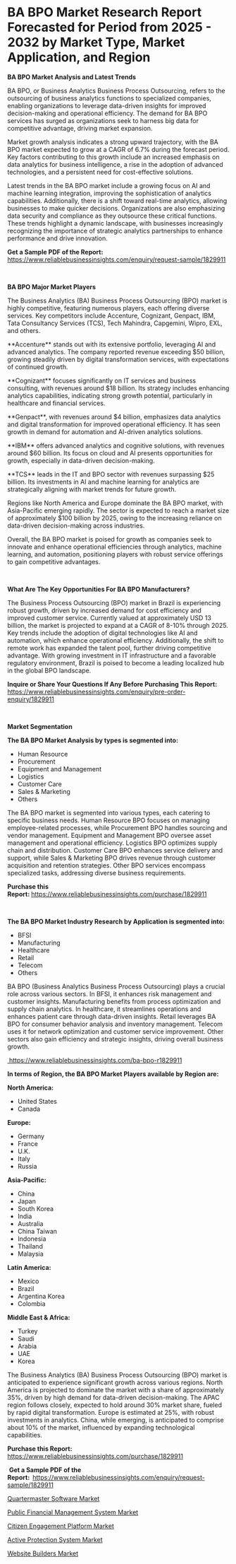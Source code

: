 <p><h1>BA BPO Market Research Report Forecasted for Period from 2025 -  2032 by Market Type, Market Application, and Region</h1></p><p><strong>BA BPO Market Analysis and Latest Trends</strong></p>
<p><p>BA BPO, or Business Analytics Business Process Outsourcing, refers to the outsourcing of business analytics functions to specialized companies, enabling organizations to leverage data-driven insights for improved decision-making and operational efficiency. The demand for BA BPO services has surged as organizations seek to harness big data for competitive advantage, driving market expansion.</p><p>Market growth analysis indicates a strong upward trajectory, with the BA BPO market expected to grow at a CAGR of 6.7% during the forecast period. Key factors contributing to this growth include an increased emphasis on data analytics for business intelligence, a rise in the adoption of advanced technologies, and a persistent need for cost-effective solutions. </p><p>Latest trends in the BA BPO market include a growing focus on AI and machine learning integration, improving the sophistication of analytics capabilities. Additionally, there is a shift toward real-time analytics, allowing businesses to make quicker decisions. Organizations are also emphasizing data security and compliance as they outsource these critical functions. These trends highlight a dynamic landscape, with businesses increasingly recognizing the importance of strategic analytics partnerships to enhance performance and drive innovation.</p></p>
<p><strong>Get a Sample PDF of the Report:&nbsp;</strong> <a href="https://www.reliablebusinessinsights.com/enquiry/request-sample/1829911?utm_campaign=57&utm_medium=2&utm_source=Github&utm_content=ia&utm_term=11032025&utm_id=ba-bpo">https://www.reliablebusinessinsights.com/enquiry/request-sample/1829911</a></p>
<p>&nbsp;</p>
<p><strong>BA BPO Major Market Players</strong></p>
<p><p>The Business Analytics (BA) Business Process Outsourcing (BPO) market is highly competitive, featuring numerous players, each offering diverse services. Key competitors include Accenture, Cognizant, Genpact, IBM, Tata Consultancy Services (TCS), Tech Mahindra, Capgemini, Wipro, EXL, and others. </p><p>**Accenture** stands out with its extensive portfolio, leveraging AI and advanced analytics. The company reported revenue exceeding $50 billion, growing steadily driven by digital transformation services, with expectations of continued growth.</p><p>**Cognizant** focuses significantly on IT services and business consulting, with revenues around $18 billion. Its strategy includes enhancing analytics capabilities, indicating strong growth potential, particularly in healthcare and financial services.</p><p>**Genpact**, with revenues around $4 billion, emphasizes data analytics and digital transformation for improved operational efficiency. It has seen growth in demand for automation and AI-driven analytics solutions.</p><p>**IBM** offers advanced analytics and cognitive solutions, with revenues around $60 billion. Its focus on cloud and AI presents opportunities for growth, especially in data-driven decision-making.</p><p>**TCS** leads in the IT and BPO sector with revenues surpassing $25 billion. Its investments in AI and machine learning for analytics are strategically aligning with market trends for future growth.</p><p>Regions like North America and Europe dominate the BA BPO market, with Asia-Pacific emerging rapidly. The sector is expected to reach a market size of approximately $100 billion by 2025, owing to the increasing reliance on data-driven decision-making across industries.</p><p>Overall, the BA BPO market is poised for growth as companies seek to innovate and enhance operational efficiencies through analytics, machine learning, and automation, positioning players with robust service offerings to gain competitive advantages.</p></p>
<p>&nbsp;</p>
<p><strong>What Are The Key Opportunities For BA BPO Manufacturers?</strong></p>
<p><p>The Business Process Outsourcing (BPO) market in Brazil is experiencing robust growth, driven by increased demand for cost efficiency and improved customer service. Currently valued at approximately USD 13 billion, the market is projected to expand at a CAGR of 8-10% through 2025. Key trends include the adoption of digital technologies like AI and automation, which enhance operational efficiency. Additionally, the shift to remote work has expanded the talent pool, further driving competitive advantage. With growing investment in IT infrastructure and a favorable regulatory environment, Brazil is poised to become a leading localized hub in the global BPO landscape.</p></p>
<p><strong>Inquire or Share Your Questions If Any Before Purchasing This Report:</strong> <a href="https://www.reliablebusinessinsights.com/enquiry/pre-order-enquiry/1829911?utm_campaign=57&utm_medium=2&utm_source=Github&utm_content=ia&utm_term=11032025&utm_id=ba-bpo">https://www.reliablebusinessinsights.com/enquiry/pre-order-enquiry/1829911</a></p>
<p>&nbsp;</p>
<p><strong>Market Segmentation</strong></p>
<p><strong>The BA BPO Market Analysis by types is segmented into:</strong></p>
<p><ul><li>Human Resource</li><li>Procurement</li><li>Equipment and Management</li><li>Logistics</li><li>Customer Care</li><li>Sales & Marketing</li><li>Others</li></ul></p>
<p><p>The BA BPO market is segmented into various types, each catering to specific business needs. Human Resource BPO focuses on managing employee-related processes, while Procurement BPO handles sourcing and vendor management. Equipment and Management BPO oversee asset management and operational efficiency. Logistics BPO optimizes supply chain and distribution. Customer Care BPO enhances service delivery and support, while Sales & Marketing BPO drives revenue through customer acquisition and retention strategies. Other BPO services encompass specialized tasks, addressing diverse business requirements.</p></p>
<p><strong>Purchase this Report:&nbsp;</strong><a href="https://www.reliablebusinessinsights.com/purchase/1829911?utm_campaign=57&utm_medium=2&utm_source=Github&utm_content=ia&utm_term=11032025&utm_id=ba-bpo">https://www.reliablebusinessinsights.com/purchase/1829911</a></p>
<p>&nbsp;</p>
<p><strong>The BA BPO Market Industry Research by Application is segmented into:</strong></p>
<p><ul><li>BFSI</li><li>Manufacturing</li><li>Healthcare</li><li>Retail</li><li>Telecom</li><li>Others</li></ul></p>
<p><p>BA BPO (Business Analytics Business Process Outsourcing) plays a crucial role across various sectors. In BFSI, it enhances risk management and customer insights. Manufacturing benefits from process optimization and supply chain analytics. In healthcare, it streamlines operations and enhances patient care through data-driven insights. Retail leverages BA BPO for consumer behavior analysis and inventory management. Telecom uses it for network optimization and customer service improvement. Other sectors also gain efficiency and strategic insights, driving overall business growth.</p></p>
<p><a href="https://www.reliablebusinessinsights.com/ba-bpo-r1829911?utm_campaign=57&utm_medium=2&utm_source=Github&utm_content=ia&utm_term=11032025&utm_id=ba-bpo">&nbsp;https://www.reliablebusinessinsights.com/ba-bpo-r1829911</a></p>
<p><strong>In terms of Region, the BA BPO Market Players available by Region are:</strong></p>
<p>
    <p> <strong> North America: </strong>
        <ul>
            <li>United States</li>
            <li>Canada</li>
        </ul>
        </p> 
    <p> <strong> Europe: </strong>
        <ul>
            <li>Germany</li>
            <li>France</li>
            <li>U.K.</li>
            <li>Italy</li>
            <li>Russia</li>
        </ul>
        </p> 
    <p> <strong> Asia-Pacific: </strong>
        <ul>
            <li>China</li>
            <li>Japan</li>
            <li>South Korea</li>
            <li>India</li>
            <li>Australia</li>
            <li>China Taiwan</li>
            <li>Indonesia</li>
            <li>Thailand</li>
            <li>Malaysia</li>
        </ul>
        </p> 
    <p> <strong> Latin America: </strong>
        <ul>
            <li>Mexico</li>
            <li>Brazil</li>
            <li>Argentina Korea</li>
            <li>Colombia</li>
        </ul>
        </p> 
    <p> <strong> Middle East & Africa: </strong>
        <ul>
            <li>Turkey</li>
            <li>Saudi</li>
            <li>Arabia</li>
            <li>UAE</li>
            <li>Korea</li>
        </ul>
    </p>
    </p>
<p><p>The Business Analytics (BA) Business Process Outsourcing (BPO) market is anticipated to experience significant growth across various regions. North America is projected to dominate the market with a share of approximately 35%, driven by high demand for data-driven decision-making. The APAC region follows closely, expected to hold around 30% market share, fueled by rapid digital transformation. Europe is estimated at 25%, with robust investments in analytics. China, while emerging, is anticipated to comprise about 10% of the market, influenced by expanding technological capabilities.</p></p>
<p><strong>Purchase this Report: </strong><a href="https://www.reliablebusinessinsights.com/purchase/1829911?utm_campaign=57&utm_medium=2&utm_source=Github&utm_content=ia&utm_term=11032025&utm_id=ba-bpo">https://www.reliablebusinessinsights.com/purchase/1829911</a></p>
<p>&nbsp;<strong>Get a Sample PDF of the Report:&nbsp;&nbsp;</strong><a href="https://www.reliablebusinessinsights.com/enquiry/request-sample/1829911?utm_campaign=57&utm_medium=2&utm_source=Github&utm_content=ia&utm_term=11032025&utm_id=ba-bpo">https://www.reliablebusinessinsights.com/enquiry/request-sample/1829911</a></p>
<p><strong></strong></p>
<p><p><a href="https://github.com/mriwacraane/Market-Research-Report-List-1/blob/main/quartermaster-software-market.md?utm_campaign=57&utm_medium=2&utm_source=Github&utm_content=ia&utm_term=11032025&utm_id=ba-bpo">Quartermaster Software Market</a></p><p><a href="https://github.com/shewlisapsai/Market-Research-Report-List-1/blob/main/public-financial-management-system-market.md?utm_campaign=57&utm_medium=2&utm_source=Github&utm_content=ia&utm_term=11032025&utm_id=ba-bpo">Public Financial Management System Market</a></p><p><a href="https://github.com/hunanuzmez/Market-Research-Report-List-1/blob/main/citizen-engagement-platform-market.md?utm_campaign=57&utm_medium=2&utm_source=Github&utm_content=ia&utm_term=11032025&utm_id=ba-bpo">Citizen Engagement Platform Market</a></p><p><a href="https://github.com/benhaeneye/Market-Research-Report-List-1/blob/main/active-protection-system-market.md?utm_campaign=57&utm_medium=2&utm_source=Github&utm_content=ia&utm_term=11032025&utm_id=ba-bpo">Active Protection System Market</a></p><p><a href="https://github.com/chikenmhamdi/Market-Research-Report-List-1/blob/main/website-builders-market.md?utm_campaign=57&utm_medium=2&utm_source=Github&utm_content=ia&utm_term=11032025&utm_id=ba-bpo">Website Builders Market</a></p></p>